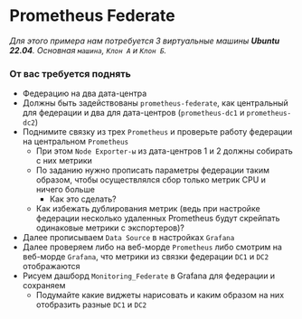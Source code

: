 # Prometheus Federate

_Для этого примера нам потребуется 3 виртуальные машины **Ubuntu 22.04**. Основная `машина`, `Клон А` и `Клон Б`._

### От вас требуется поднять
 - Федерацию на два дата-центра
 - Должны быть задействованы `prometheus-federate`, как центральный для федерации и два для дата-центров (`prometheus-dc1` и `prometheus-dc2`)
 - Поднимите связку из трех `Prometheus` и проверьте работу федерации на центральном `Prometheus`
   - При этом `Node Exporter-ы` из дата-центров 1 и 2 должны собирать с них метрики
   - По заданию нужно прописать параметры федерации таким образом, чтобы осуществлялся сбор только метрик CPU и ничего больше
     - Как это сделать?
   - Как избежать дублирования метрик (ведь при настройке федерации несколько удаленных Prometheus будут скрейпать одинаковые метрики с экспортеров)?
 - Далее прописываем `Data Source` в настройках `Grafana`
 - Далее проверяем либо на веб-морде `Prometheus` либо смотрим на веб-морде `Grafana`, что метрики из связки федерации `DC1` и `DC2` отображаются
 - Рисуем дашборд `Monitoring_Federate` в Grafana для федерации и сохраняем
   - Подумайте какие виджеты нарисовать и каким образом на них отобразить разные `DC1` и `DC2`
